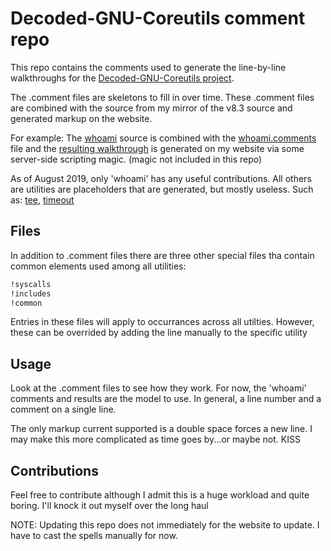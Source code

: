 # Decoded-GNU-Coreutils comment repo

This repo contains the comments used to generate the line-by-line walkthroughs for the [Decoded-GNU-Coreutils project](http://www.maizure.org/projects/decoded-gnu-coreutils). 

The .comment files are skeletons to fill in over time. These .comment files are combined with the source from my mirror of the v8.3 source and generated markup on the website.

For example: The [whoami](https://github.com/MaiZure/coreutils-8.3/blob/master/src/whoami.c) source is combined with the [whoami.comments](https://github.com/MaiZure/decoded-coreutils/blob/master/comments/whoami.comment) file and the [resulting walkthrough](http://www.maizure.org/projects/decoded-gnu-coreutils/whoami_walkthrough.html) is generated on my website via some server-side scripting magic. (magic not included in this repo) 

As of August 2019, only 'whoami' has any useful contributions. All others are utilities are placeholders that are generated, but mostly useless. Such as: 
[tee](http://www.maizure.org/projects/decoded-gnu-coreutils/tee_walkthrough.html),
[timeout](http://www.maizure.org/projects/decoded-gnu-coreutils/timeout_walkthrough.html)

## Files
In addition to .comment files there are three other special files tha contain common elements used among all utilities:
```bash
!syscalls
!includes
!common
```
Entries in these files will apply to occurrances across all utilties. However, these can be overrided by adding the line manually to the specific utility

## Usage
Look at the .comment files to see how they work. For now, the 'whoami' comments and results are the model to use. In general, a line number and a comment on a single line.

The only markup current supported is a double space forces a new line. I may make this more complicated as time goes by...or maybe not. KISS

## Contributions
Feel free to contribute although I admit this is a huge workload and quite boring. I'll knock it out myself over the long haul

NOTE: Updating this repo does not immediately for the website to update. I have to cast the spells manually for now.
